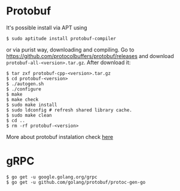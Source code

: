 # Protobuf

It's possible install via APT using
```
$ sudo aptitude install protobuf-compiler
```

or via purist way, downloading and compiling.
Go to https://github.com/protocolbuffers/protobuf/releases and download `protobuf-all-<version>.tar.gz`.
After download it:
```
$ tar zxf protobuf-cpp-<version>.tar.gz
$ cd protobuf-<version>
$ ./autogen.sh
$ ./configure
$ make
$ make check
$ sudo make install
$ sudo ldconfig # refresh shared library cache.
$ sudo make clean
$ cd ..
$ rm -rf protobuf-<version>
```

More about protobuf instalation check [here](https://github.com/protocolbuffers/protobuf/blob/master/src/README.md)

# gRPC

```
$ go get -u google.golang.org/grpc
$ go get -u github.com/golang/protobuf/protoc-gen-go
```
